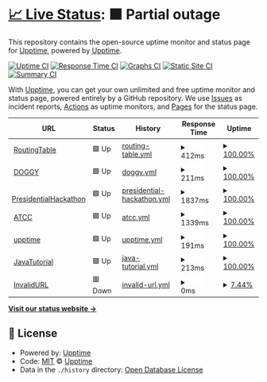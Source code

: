 # [📈 Live Status](https://demo.upptime.js.org): <!--live status--> **🟧 Partial outage**

This repository contains the open-source uptime monitor and status page for [Upptime](https://upptime.js.org), powered by [Upptime](https://github.com/upptime/upptime).

[![Uptime CI](https://github.com/upptime/upptime/workflows/Uptime%20CI/badge.svg)](https://github.com/upptime/upptime/actions?query=workflow%3A%22Uptime+CI%22)
[![Response Time CI](https://github.com/upptime/upptime/workflows/Response%20Time%20CI/badge.svg)](https://github.com/upptime/upptime/actions?query=workflow%3A%22Response+Time+CI%22)
[![Graphs CI](https://github.com/upptime/upptime/workflows/Graphs%20CI/badge.svg)](https://github.com/upptime/upptime/actions?query=workflow%3A%22Graphs+CI%22)
[![Static Site CI](https://github.com/upptime/upptime/workflows/Static%20Site%20CI/badge.svg)](https://github.com/upptime/upptime/actions?query=workflow%3A%22Static+Site+CI%22)
[![Summary CI](https://github.com/upptime/upptime/workflows/Summary%20CI/badge.svg)](https://github.com/upptime/upptime/actions?query=workflow%3A%22Summary+CI%22)

With [Upptime](https://upptime.js.org), you can get your own unlimited and free uptime monitor and status page, powered entirely by a GitHub repository. We use [Issues](https://github.com/upptime/upptime/issues) as incident reports, [Actions](https://github.com/upptime/upptime/actions) as uptime monitors, and [Pages](https://demo.upptime.js.org) for the status page.

<!--start: status pages-->
<!-- This summary is generated by Upptime (https://github.com/upptime/upptime) -->
<!-- Do not edit this manually, your changes will be overwritten -->
<!-- prettier-ignore -->
| URL | Status | History | Response Time | Uptime |
| --- | ------ | ------- | ------------- | ------ |
| <img alt="" src="https://favicons.githubusercontent.com/zh.wikipedia.org" height="13"> [RoutingTable](https://zh.wikipedia.org/zh-tw/路由表) | 🟩 Up | [routing-table.yml](https://github.com/kuan0323/uppptime/commits/HEAD/history/routing-table.yml) | <details><summary><img alt="Response time graph" src="./graphs/routing-table/response-time-week.png" height="20"> 412ms</summary><br><a href="https://demo.upptime.js.org/history/routing-table"><img alt="Response time 412" src="https://img.shields.io/endpoint?url=https%3A%2F%2Fraw.githubusercontent.com%2Fkuan0323%2Fuppptime%2FHEAD%2Fapi%2Frouting-table%2Fresponse-time.json"></a><br><a href="https://demo.upptime.js.org/history/routing-table"><img alt="24-hour response time 412" src="https://img.shields.io/endpoint?url=https%3A%2F%2Fraw.githubusercontent.com%2Fkuan0323%2Fuppptime%2FHEAD%2Fapi%2Frouting-table%2Fresponse-time-day.json"></a><br><a href="https://demo.upptime.js.org/history/routing-table"><img alt="7-day response time 412" src="https://img.shields.io/endpoint?url=https%3A%2F%2Fraw.githubusercontent.com%2Fkuan0323%2Fuppptime%2FHEAD%2Fapi%2Frouting-table%2Fresponse-time-week.json"></a><br><a href="https://demo.upptime.js.org/history/routing-table"><img alt="30-day response time 412" src="https://img.shields.io/endpoint?url=https%3A%2F%2Fraw.githubusercontent.com%2Fkuan0323%2Fuppptime%2FHEAD%2Fapi%2Frouting-table%2Fresponse-time-month.json"></a><br><a href="https://demo.upptime.js.org/history/routing-table"><img alt="1-year response time 412" src="https://img.shields.io/endpoint?url=https%3A%2F%2Fraw.githubusercontent.com%2Fkuan0323%2Fuppptime%2FHEAD%2Fapi%2Frouting-table%2Fresponse-time-year.json"></a></details> | <details><summary><a href="https://demo.upptime.js.org/history/routing-table">100.00%</a></summary><a href="https://demo.upptime.js.org/history/routing-table"><img alt="All-time uptime 100.00%" src="https://img.shields.io/endpoint?url=https%3A%2F%2Fraw.githubusercontent.com%2Fkuan0323%2Fuppptime%2FHEAD%2Fapi%2Frouting-table%2Fuptime.json"></a><br><a href="https://demo.upptime.js.org/history/routing-table"><img alt="24-hour uptime 100.00%" src="https://img.shields.io/endpoint?url=https%3A%2F%2Fraw.githubusercontent.com%2Fkuan0323%2Fuppptime%2FHEAD%2Fapi%2Frouting-table%2Fuptime-day.json"></a><br><a href="https://demo.upptime.js.org/history/routing-table"><img alt="7-day uptime 100.00%" src="https://img.shields.io/endpoint?url=https%3A%2F%2Fraw.githubusercontent.com%2Fkuan0323%2Fuppptime%2FHEAD%2Fapi%2Frouting-table%2Fuptime-week.json"></a><br><a href="https://demo.upptime.js.org/history/routing-table"><img alt="30-day uptime 100.00%" src="https://img.shields.io/endpoint?url=https%3A%2F%2Fraw.githubusercontent.com%2Fkuan0323%2Fuppptime%2FHEAD%2Fapi%2Frouting-table%2Fuptime-month.json"></a><br><a href="https://demo.upptime.js.org/history/routing-table"><img alt="1-year uptime 100.00%" src="https://img.shields.io/endpoint?url=https%3A%2F%2Fraw.githubusercontent.com%2Fkuan0323%2Fuppptime%2FHEAD%2Fapi%2Frouting-table%2Fuptime-year.json"></a></details>
| <img alt="" src="https://favicons.githubusercontent.com/coinmarketcap.com" height="13"> [DOGGY](https://coinmarketcap.com/zh-tw/currencies/doggy/) | 🟩 Up | [doggy.yml](https://github.com/kuan0323/uppptime/commits/HEAD/history/doggy.yml) | <details><summary><img alt="Response time graph" src="./graphs/doggy/response-time-week.png" height="20"> 211ms</summary><br><a href="https://demo.upptime.js.org/history/doggy"><img alt="Response time 211" src="https://img.shields.io/endpoint?url=https%3A%2F%2Fraw.githubusercontent.com%2Fkuan0323%2Fuppptime%2FHEAD%2Fapi%2Fdoggy%2Fresponse-time.json"></a><br><a href="https://demo.upptime.js.org/history/doggy"><img alt="24-hour response time 211" src="https://img.shields.io/endpoint?url=https%3A%2F%2Fraw.githubusercontent.com%2Fkuan0323%2Fuppptime%2FHEAD%2Fapi%2Fdoggy%2Fresponse-time-day.json"></a><br><a href="https://demo.upptime.js.org/history/doggy"><img alt="7-day response time 211" src="https://img.shields.io/endpoint?url=https%3A%2F%2Fraw.githubusercontent.com%2Fkuan0323%2Fuppptime%2FHEAD%2Fapi%2Fdoggy%2Fresponse-time-week.json"></a><br><a href="https://demo.upptime.js.org/history/doggy"><img alt="30-day response time 211" src="https://img.shields.io/endpoint?url=https%3A%2F%2Fraw.githubusercontent.com%2Fkuan0323%2Fuppptime%2FHEAD%2Fapi%2Fdoggy%2Fresponse-time-month.json"></a><br><a href="https://demo.upptime.js.org/history/doggy"><img alt="1-year response time 211" src="https://img.shields.io/endpoint?url=https%3A%2F%2Fraw.githubusercontent.com%2Fkuan0323%2Fuppptime%2FHEAD%2Fapi%2Fdoggy%2Fresponse-time-year.json"></a></details> | <details><summary><a href="https://demo.upptime.js.org/history/doggy">100.00%</a></summary><a href="https://demo.upptime.js.org/history/doggy"><img alt="All-time uptime 100.00%" src="https://img.shields.io/endpoint?url=https%3A%2F%2Fraw.githubusercontent.com%2Fkuan0323%2Fuppptime%2FHEAD%2Fapi%2Fdoggy%2Fuptime.json"></a><br><a href="https://demo.upptime.js.org/history/doggy"><img alt="24-hour uptime 100.00%" src="https://img.shields.io/endpoint?url=https%3A%2F%2Fraw.githubusercontent.com%2Fkuan0323%2Fuppptime%2FHEAD%2Fapi%2Fdoggy%2Fuptime-day.json"></a><br><a href="https://demo.upptime.js.org/history/doggy"><img alt="7-day uptime 100.00%" src="https://img.shields.io/endpoint?url=https%3A%2F%2Fraw.githubusercontent.com%2Fkuan0323%2Fuppptime%2FHEAD%2Fapi%2Fdoggy%2Fuptime-week.json"></a><br><a href="https://demo.upptime.js.org/history/doggy"><img alt="30-day uptime 100.00%" src="https://img.shields.io/endpoint?url=https%3A%2F%2Fraw.githubusercontent.com%2Fkuan0323%2Fuppptime%2FHEAD%2Fapi%2Fdoggy%2Fuptime-month.json"></a><br><a href="https://demo.upptime.js.org/history/doggy"><img alt="1-year uptime 100.00%" src="https://img.shields.io/endpoint?url=https%3A%2F%2Fraw.githubusercontent.com%2Fkuan0323%2Fuppptime%2FHEAD%2Fapi%2Fdoggy%2Fuptime-year.json"></a></details>
| <img alt="" src="https://favicons.githubusercontent.com/presidential-hackathon.taiwan.gov.tw" height="13"> [PresidentialHackathon](https://presidential-hackathon.taiwan.gov.tw) | 🟩 Up | [presidential-hackathon.yml](https://github.com/kuan0323/uppptime/commits/HEAD/history/presidential-hackathon.yml) | <details><summary><img alt="Response time graph" src="./graphs/presidential-hackathon/response-time-week.png" height="20"> 1837ms</summary><br><a href="https://demo.upptime.js.org/history/presidential-hackathon"><img alt="Response time 1837" src="https://img.shields.io/endpoint?url=https%3A%2F%2Fraw.githubusercontent.com%2Fkuan0323%2Fuppptime%2FHEAD%2Fapi%2Fpresidential-hackathon%2Fresponse-time.json"></a><br><a href="https://demo.upptime.js.org/history/presidential-hackathon"><img alt="24-hour response time 1837" src="https://img.shields.io/endpoint?url=https%3A%2F%2Fraw.githubusercontent.com%2Fkuan0323%2Fuppptime%2FHEAD%2Fapi%2Fpresidential-hackathon%2Fresponse-time-day.json"></a><br><a href="https://demo.upptime.js.org/history/presidential-hackathon"><img alt="7-day response time 1837" src="https://img.shields.io/endpoint?url=https%3A%2F%2Fraw.githubusercontent.com%2Fkuan0323%2Fuppptime%2FHEAD%2Fapi%2Fpresidential-hackathon%2Fresponse-time-week.json"></a><br><a href="https://demo.upptime.js.org/history/presidential-hackathon"><img alt="30-day response time 1837" src="https://img.shields.io/endpoint?url=https%3A%2F%2Fraw.githubusercontent.com%2Fkuan0323%2Fuppptime%2FHEAD%2Fapi%2Fpresidential-hackathon%2Fresponse-time-month.json"></a><br><a href="https://demo.upptime.js.org/history/presidential-hackathon"><img alt="1-year response time 1837" src="https://img.shields.io/endpoint?url=https%3A%2F%2Fraw.githubusercontent.com%2Fkuan0323%2Fuppptime%2FHEAD%2Fapi%2Fpresidential-hackathon%2Fresponse-time-year.json"></a></details> | <details><summary><a href="https://demo.upptime.js.org/history/presidential-hackathon">100.00%</a></summary><a href="https://demo.upptime.js.org/history/presidential-hackathon"><img alt="All-time uptime 100.00%" src="https://img.shields.io/endpoint?url=https%3A%2F%2Fraw.githubusercontent.com%2Fkuan0323%2Fuppptime%2FHEAD%2Fapi%2Fpresidential-hackathon%2Fuptime.json"></a><br><a href="https://demo.upptime.js.org/history/presidential-hackathon"><img alt="24-hour uptime 100.00%" src="https://img.shields.io/endpoint?url=https%3A%2F%2Fraw.githubusercontent.com%2Fkuan0323%2Fuppptime%2FHEAD%2Fapi%2Fpresidential-hackathon%2Fuptime-day.json"></a><br><a href="https://demo.upptime.js.org/history/presidential-hackathon"><img alt="7-day uptime 100.00%" src="https://img.shields.io/endpoint?url=https%3A%2F%2Fraw.githubusercontent.com%2Fkuan0323%2Fuppptime%2FHEAD%2Fapi%2Fpresidential-hackathon%2Fuptime-week.json"></a><br><a href="https://demo.upptime.js.org/history/presidential-hackathon"><img alt="30-day uptime 100.00%" src="https://img.shields.io/endpoint?url=https%3A%2F%2Fraw.githubusercontent.com%2Fkuan0323%2Fuppptime%2FHEAD%2Fapi%2Fpresidential-hackathon%2Fuptime-month.json"></a><br><a href="https://demo.upptime.js.org/history/presidential-hackathon"><img alt="1-year uptime 100.00%" src="https://img.shields.io/endpoint?url=https%3A%2F%2Fraw.githubusercontent.com%2Fkuan0323%2Fuppptime%2FHEAD%2Fapi%2Fpresidential-hackathon%2Fuptime-year.json"></a></details>
| <img alt="" src="https://favicons.githubusercontent.com/www.atcc.co" height="13"> [ATCC](https://www.atcc.co) | 🟩 Up | [atcc.yml](https://github.com/kuan0323/uppptime/commits/HEAD/history/atcc.yml) | <details><summary><img alt="Response time graph" src="./graphs/atcc/response-time-week.png" height="20"> 1339ms</summary><br><a href="https://demo.upptime.js.org/history/atcc"><img alt="Response time 1339" src="https://img.shields.io/endpoint?url=https%3A%2F%2Fraw.githubusercontent.com%2Fkuan0323%2Fuppptime%2FHEAD%2Fapi%2Fatcc%2Fresponse-time.json"></a><br><a href="https://demo.upptime.js.org/history/atcc"><img alt="24-hour response time 1339" src="https://img.shields.io/endpoint?url=https%3A%2F%2Fraw.githubusercontent.com%2Fkuan0323%2Fuppptime%2FHEAD%2Fapi%2Fatcc%2Fresponse-time-day.json"></a><br><a href="https://demo.upptime.js.org/history/atcc"><img alt="7-day response time 1339" src="https://img.shields.io/endpoint?url=https%3A%2F%2Fraw.githubusercontent.com%2Fkuan0323%2Fuppptime%2FHEAD%2Fapi%2Fatcc%2Fresponse-time-week.json"></a><br><a href="https://demo.upptime.js.org/history/atcc"><img alt="30-day response time 1339" src="https://img.shields.io/endpoint?url=https%3A%2F%2Fraw.githubusercontent.com%2Fkuan0323%2Fuppptime%2FHEAD%2Fapi%2Fatcc%2Fresponse-time-month.json"></a><br><a href="https://demo.upptime.js.org/history/atcc"><img alt="1-year response time 1339" src="https://img.shields.io/endpoint?url=https%3A%2F%2Fraw.githubusercontent.com%2Fkuan0323%2Fuppptime%2FHEAD%2Fapi%2Fatcc%2Fresponse-time-year.json"></a></details> | <details><summary><a href="https://demo.upptime.js.org/history/atcc">100.00%</a></summary><a href="https://demo.upptime.js.org/history/atcc"><img alt="All-time uptime 100.00%" src="https://img.shields.io/endpoint?url=https%3A%2F%2Fraw.githubusercontent.com%2Fkuan0323%2Fuppptime%2FHEAD%2Fapi%2Fatcc%2Fuptime.json"></a><br><a href="https://demo.upptime.js.org/history/atcc"><img alt="24-hour uptime 100.00%" src="https://img.shields.io/endpoint?url=https%3A%2F%2Fraw.githubusercontent.com%2Fkuan0323%2Fuppptime%2FHEAD%2Fapi%2Fatcc%2Fuptime-day.json"></a><br><a href="https://demo.upptime.js.org/history/atcc"><img alt="7-day uptime 100.00%" src="https://img.shields.io/endpoint?url=https%3A%2F%2Fraw.githubusercontent.com%2Fkuan0323%2Fuppptime%2FHEAD%2Fapi%2Fatcc%2Fuptime-week.json"></a><br><a href="https://demo.upptime.js.org/history/atcc"><img alt="30-day uptime 100.00%" src="https://img.shields.io/endpoint?url=https%3A%2F%2Fraw.githubusercontent.com%2Fkuan0323%2Fuppptime%2FHEAD%2Fapi%2Fatcc%2Fuptime-month.json"></a><br><a href="https://demo.upptime.js.org/history/atcc"><img alt="1-year uptime 100.00%" src="https://img.shields.io/endpoint?url=https%3A%2F%2Fraw.githubusercontent.com%2Fkuan0323%2Fuppptime%2FHEAD%2Fapi%2Fatcc%2Fuptime-year.json"></a></details>
| <img alt="" src="https://favicons.githubusercontent.com/upptime.js.org" height="13"> [upptime](https://upptime.js.org/docs/triggers) | 🟩 Up | [upptime.yml](https://github.com/kuan0323/uppptime/commits/HEAD/history/upptime.yml) | <details><summary><img alt="Response time graph" src="./graphs/upptime/response-time-week.png" height="20"> 191ms</summary><br><a href="https://demo.upptime.js.org/history/upptime"><img alt="Response time 191" src="https://img.shields.io/endpoint?url=https%3A%2F%2Fraw.githubusercontent.com%2Fkuan0323%2Fuppptime%2FHEAD%2Fapi%2Fupptime%2Fresponse-time.json"></a><br><a href="https://demo.upptime.js.org/history/upptime"><img alt="24-hour response time 191" src="https://img.shields.io/endpoint?url=https%3A%2F%2Fraw.githubusercontent.com%2Fkuan0323%2Fuppptime%2FHEAD%2Fapi%2Fupptime%2Fresponse-time-day.json"></a><br><a href="https://demo.upptime.js.org/history/upptime"><img alt="7-day response time 191" src="https://img.shields.io/endpoint?url=https%3A%2F%2Fraw.githubusercontent.com%2Fkuan0323%2Fuppptime%2FHEAD%2Fapi%2Fupptime%2Fresponse-time-week.json"></a><br><a href="https://demo.upptime.js.org/history/upptime"><img alt="30-day response time 191" src="https://img.shields.io/endpoint?url=https%3A%2F%2Fraw.githubusercontent.com%2Fkuan0323%2Fuppptime%2FHEAD%2Fapi%2Fupptime%2Fresponse-time-month.json"></a><br><a href="https://demo.upptime.js.org/history/upptime"><img alt="1-year response time 191" src="https://img.shields.io/endpoint?url=https%3A%2F%2Fraw.githubusercontent.com%2Fkuan0323%2Fuppptime%2FHEAD%2Fapi%2Fupptime%2Fresponse-time-year.json"></a></details> | <details><summary><a href="https://demo.upptime.js.org/history/upptime">100.00%</a></summary><a href="https://demo.upptime.js.org/history/upptime"><img alt="All-time uptime 100.00%" src="https://img.shields.io/endpoint?url=https%3A%2F%2Fraw.githubusercontent.com%2Fkuan0323%2Fuppptime%2FHEAD%2Fapi%2Fupptime%2Fuptime.json"></a><br><a href="https://demo.upptime.js.org/history/upptime"><img alt="24-hour uptime 100.00%" src="https://img.shields.io/endpoint?url=https%3A%2F%2Fraw.githubusercontent.com%2Fkuan0323%2Fuppptime%2FHEAD%2Fapi%2Fupptime%2Fuptime-day.json"></a><br><a href="https://demo.upptime.js.org/history/upptime"><img alt="7-day uptime 100.00%" src="https://img.shields.io/endpoint?url=https%3A%2F%2Fraw.githubusercontent.com%2Fkuan0323%2Fuppptime%2FHEAD%2Fapi%2Fupptime%2Fuptime-week.json"></a><br><a href="https://demo.upptime.js.org/history/upptime"><img alt="30-day uptime 100.00%" src="https://img.shields.io/endpoint?url=https%3A%2F%2Fraw.githubusercontent.com%2Fkuan0323%2Fuppptime%2FHEAD%2Fapi%2Fupptime%2Fuptime-month.json"></a><br><a href="https://demo.upptime.js.org/history/upptime"><img alt="1-year uptime 100.00%" src="https://img.shields.io/endpoint?url=https%3A%2F%2Fraw.githubusercontent.com%2Fkuan0323%2Fuppptime%2FHEAD%2Fapi%2Fupptime%2Fuptime-year.json"></a></details>
| <img alt="" src="https://favicons.githubusercontent.com/www.tutorialspoint.com" height="13"> [JavaTutorial](https://www.tutorialspoint.com/java/index.htm) | 🟩 Up | [java-tutorial.yml](https://github.com/kuan0323/uppptime/commits/HEAD/history/java-tutorial.yml) | <details><summary><img alt="Response time graph" src="./graphs/java-tutorial/response-time-week.png" height="20"> 213ms</summary><br><a href="https://demo.upptime.js.org/history/java-tutorial"><img alt="Response time 213" src="https://img.shields.io/endpoint?url=https%3A%2F%2Fraw.githubusercontent.com%2Fkuan0323%2Fuppptime%2FHEAD%2Fapi%2Fjava-tutorial%2Fresponse-time.json"></a><br><a href="https://demo.upptime.js.org/history/java-tutorial"><img alt="24-hour response time 213" src="https://img.shields.io/endpoint?url=https%3A%2F%2Fraw.githubusercontent.com%2Fkuan0323%2Fuppptime%2FHEAD%2Fapi%2Fjava-tutorial%2Fresponse-time-day.json"></a><br><a href="https://demo.upptime.js.org/history/java-tutorial"><img alt="7-day response time 213" src="https://img.shields.io/endpoint?url=https%3A%2F%2Fraw.githubusercontent.com%2Fkuan0323%2Fuppptime%2FHEAD%2Fapi%2Fjava-tutorial%2Fresponse-time-week.json"></a><br><a href="https://demo.upptime.js.org/history/java-tutorial"><img alt="30-day response time 213" src="https://img.shields.io/endpoint?url=https%3A%2F%2Fraw.githubusercontent.com%2Fkuan0323%2Fuppptime%2FHEAD%2Fapi%2Fjava-tutorial%2Fresponse-time-month.json"></a><br><a href="https://demo.upptime.js.org/history/java-tutorial"><img alt="1-year response time 213" src="https://img.shields.io/endpoint?url=https%3A%2F%2Fraw.githubusercontent.com%2Fkuan0323%2Fuppptime%2FHEAD%2Fapi%2Fjava-tutorial%2Fresponse-time-year.json"></a></details> | <details><summary><a href="https://demo.upptime.js.org/history/java-tutorial">100.00%</a></summary><a href="https://demo.upptime.js.org/history/java-tutorial"><img alt="All-time uptime 100.00%" src="https://img.shields.io/endpoint?url=https%3A%2F%2Fraw.githubusercontent.com%2Fkuan0323%2Fuppptime%2FHEAD%2Fapi%2Fjava-tutorial%2Fuptime.json"></a><br><a href="https://demo.upptime.js.org/history/java-tutorial"><img alt="24-hour uptime 100.00%" src="https://img.shields.io/endpoint?url=https%3A%2F%2Fraw.githubusercontent.com%2Fkuan0323%2Fuppptime%2FHEAD%2Fapi%2Fjava-tutorial%2Fuptime-day.json"></a><br><a href="https://demo.upptime.js.org/history/java-tutorial"><img alt="7-day uptime 100.00%" src="https://img.shields.io/endpoint?url=https%3A%2F%2Fraw.githubusercontent.com%2Fkuan0323%2Fuppptime%2FHEAD%2Fapi%2Fjava-tutorial%2Fuptime-week.json"></a><br><a href="https://demo.upptime.js.org/history/java-tutorial"><img alt="30-day uptime 100.00%" src="https://img.shields.io/endpoint?url=https%3A%2F%2Fraw.githubusercontent.com%2Fkuan0323%2Fuppptime%2FHEAD%2Fapi%2Fjava-tutorial%2Fuptime-month.json"></a><br><a href="https://demo.upptime.js.org/history/java-tutorial"><img alt="1-year uptime 100.00%" src="https://img.shields.io/endpoint?url=https%3A%2F%2Fraw.githubusercontent.com%2Fkuan0323%2Fuppptime%2FHEAD%2Fapi%2Fjava-tutorial%2Fuptime-year.json"></a></details>
| <img alt="" src="https://favicons.githubusercontent.com/www.tutorialspo.com" height="13"> [InvalidURL](https://www.tutorialspo.com/java/index.htm) | 🟥 Down | [invalid-url.yml](https://github.com/kuan0323/uppptime/commits/HEAD/history/invalid-url.yml) | <details><summary><img alt="Response time graph" src="./graphs/invalid-url/response-time-week.png" height="20"> 0ms</summary><br><a href="https://demo.upptime.js.org/history/invalid-url"><img alt="Response time 0" src="https://img.shields.io/endpoint?url=https%3A%2F%2Fraw.githubusercontent.com%2Fkuan0323%2Fuppptime%2FHEAD%2Fapi%2Finvalid-url%2Fresponse-time.json"></a><br><a href="https://demo.upptime.js.org/history/invalid-url"><img alt="24-hour response time 0" src="https://img.shields.io/endpoint?url=https%3A%2F%2Fraw.githubusercontent.com%2Fkuan0323%2Fuppptime%2FHEAD%2Fapi%2Finvalid-url%2Fresponse-time-day.json"></a><br><a href="https://demo.upptime.js.org/history/invalid-url"><img alt="7-day response time 0" src="https://img.shields.io/endpoint?url=https%3A%2F%2Fraw.githubusercontent.com%2Fkuan0323%2Fuppptime%2FHEAD%2Fapi%2Finvalid-url%2Fresponse-time-week.json"></a><br><a href="https://demo.upptime.js.org/history/invalid-url"><img alt="30-day response time 0" src="https://img.shields.io/endpoint?url=https%3A%2F%2Fraw.githubusercontent.com%2Fkuan0323%2Fuppptime%2FHEAD%2Fapi%2Finvalid-url%2Fresponse-time-month.json"></a><br><a href="https://demo.upptime.js.org/history/invalid-url"><img alt="1-year response time 0" src="https://img.shields.io/endpoint?url=https%3A%2F%2Fraw.githubusercontent.com%2Fkuan0323%2Fuppptime%2FHEAD%2Fapi%2Finvalid-url%2Fresponse-time-year.json"></a></details> | <details><summary><a href="https://demo.upptime.js.org/history/invalid-url">7.44%</a></summary><a href="https://demo.upptime.js.org/history/invalid-url"><img alt="All-time uptime 7.44%" src="https://img.shields.io/endpoint?url=https%3A%2F%2Fraw.githubusercontent.com%2Fkuan0323%2Fuppptime%2FHEAD%2Fapi%2Finvalid-url%2Fuptime.json"></a><br><a href="https://demo.upptime.js.org/history/invalid-url"><img alt="24-hour uptime 7.44%" src="https://img.shields.io/endpoint?url=https%3A%2F%2Fraw.githubusercontent.com%2Fkuan0323%2Fuppptime%2FHEAD%2Fapi%2Finvalid-url%2Fuptime-day.json"></a><br><a href="https://demo.upptime.js.org/history/invalid-url"><img alt="7-day uptime 7.44%" src="https://img.shields.io/endpoint?url=https%3A%2F%2Fraw.githubusercontent.com%2Fkuan0323%2Fuppptime%2FHEAD%2Fapi%2Finvalid-url%2Fuptime-week.json"></a><br><a href="https://demo.upptime.js.org/history/invalid-url"><img alt="30-day uptime 7.44%" src="https://img.shields.io/endpoint?url=https%3A%2F%2Fraw.githubusercontent.com%2Fkuan0323%2Fuppptime%2FHEAD%2Fapi%2Finvalid-url%2Fuptime-month.json"></a><br><a href="https://demo.upptime.js.org/history/invalid-url"><img alt="1-year uptime 7.44%" src="https://img.shields.io/endpoint?url=https%3A%2F%2Fraw.githubusercontent.com%2Fkuan0323%2Fuppptime%2FHEAD%2Fapi%2Finvalid-url%2Fuptime-year.json"></a></details>

<!--end: status pages-->

[**Visit our status website →**](https://demo.upptime.js.org)

## 📄 License

- Powered by: [Upptime](https://github.com/upptime/upptime)
- Code: [MIT](./LICENSE) © [Upptime](https://upptime.js.org)
- Data in the `./history` directory: [Open Database License](https://opendatacommons.org/licenses/odbl/1-0/)
